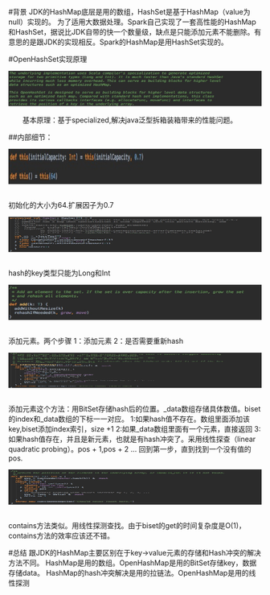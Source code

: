 #背景
JDK的HashMap底层是用的数组，HashSet是基于HashMap（value为null）实现的。
为了适用大数据处理。Spark自己实现了一套高性能的HashMap和HashSet，据说比JDK自带的快一个数量级，缺点是只能添加元素不能删除。有意思的是跟JDK的实现相反。Spark的HashMap是用HashSet实现的。

#OpenHashSet实现原理

<div  align="center"><img src="imgs/1.png" width = "700" height = "70" alt="1.1" align="center" /></div> </br> 
&emsp;&emsp;基本原理：基于specialized,解决java泛型拆箱装箱带来的性能问题。

##内部细节：
<div  align="center"><img src="imgs/2.png" width = "700" height = "70" alt="1.1" align="center" /></div> </br> 

初始化的大小为64.扩展因子为0.7

<div  align="center"><img src="imgs/3.png" width = "700" height = "70" alt="1.1" align="center" /></div> </br> 

hash的key类型只能为Long和Int

<div  align="center"><img src="imgs/4.png" width = "700" height = "70" alt="1.1" align="center" /></div> </br> 

添加元素。两个步骤 1：添加元素   2：是否需要重新hash

<div  align="center"><img src="imgs/5.png" width = "700" height = "70" alt="1.1" align="center" /></div> </br> 

添加元素这个方法：用BitSet存储hash后的位置。_data数组存储具体数值。biset的index和_data数组的下标一一对应。
1:如果hash值不存在。数组里面添加该key,biset添加index索引，size +1
2:如果_data数组里面有一个元素，直接返回
3:如果hash值存在，并且是新元素，也就是有hash冲突了。采用线性探查（linear quadratic probing）。pos + 1,pos + 2 ...
回到第一步，直到找到一个没有值的pos.

<div  align="center"><img src="imgs/6.png" width = "700" height = "70" alt="1.1" align="center" /></div> </br> 


contains方法类似。用线性探测查找。由于biset的get的时间复杂度是O(1)，contains方法的效率应该还不错。


#总结
跟JDK的HashMap主要区别在于key->value元素的存储和Hash冲突的解决方法不同。
HashMap是用的数组。OpenHashMap是用的BitSet存储key，数据存储data。
HashMap的hash冲突解决是用的拉链法。OpenHashMap是用的线性探测

